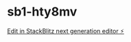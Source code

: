 # sb1-hty8mv

[Edit in StackBlitz next generation editor ⚡️](https://stackblitz.com/~/github.com/wedgesjg/sb1-hty8mv)